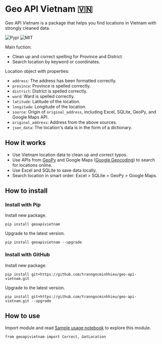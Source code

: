 # Geo API Vietnam 🇻🇳

Geo API Vietnam is a package that helps you find locations in Vietnam with strongly cleaned data.

![Pypi](https://img.shields.io/pypi/dm/geoapivietnam) ![MIT](https://img.shields.io/github/license/tranngocminhhieu/geo-api-vietnam)

Main fuction:
- Clean up and correct spelling for Province and District.
- Search location by keyword or coordinates.

Location object with properties:
- `address`: The address has been formatted correctly.
- `province`: Province is spelled correctly.
- `district`: District is spelled correctly.
- `ward`: Ward is spelled correctly.
- `latitude`: Latitude of the location.
- `longitude`: Longitude of the location.
- `source`: Origin of `original_address`, including Excel, SQLite, GeoPy, and Google Maps API.
- `original_address`: Address from the above sources.
- `json_data`: The location's data is in the form of a dictionary.

## How it works

- Use Vietnam location data to clean up and correct typos.
- Use APIs from [GeoPy](https://pypi.org/project/geopy/) and Google Maps ([Google Geocoding](https://developers.google.com/maps/documentation/geocoding)) to search for locations online.
- Use Excel and SQLite to save data locally.
- Search location in smart order: Excel > SQLite > GeoPy > Google Maps.

## How to install
### Install with Pip

Install new package.

```
pip install geoapivietnam
```

Upgrade to the latest version.

```
pip install geoapivietnam --upgrade
```

### Install with GitHub

Install new package.

```
pip install git+https://github.com/tranngocminhhieu/geo-api-vietnam.git
```

Upgrade to the latest version.

```
pip install git+https://github.com/tranngocminhhieu/geo-api-vietnam.git --upgrade
```

## How to use
Import module and read [Sample usage notebook](https://github.com/tranngocminhhieu/geo-api-vietnam/blob/main/notebook/sample-usage.ipynb) to explore this module.

```
from geoapivietnam import Correct, GetLocation
```